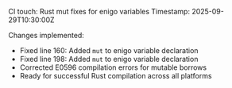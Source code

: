 CI touch: Rust mut fixes for enigo variables
Timestamp: 2025-09-29T10:30:00Z

Changes implemented:
- Fixed line 160: Added `mut` to enigo variable declaration
- Fixed line 198: Added `mut` to enigo variable declaration
- Corrected E0596 compilation errors for mutable borrows
- Ready for successful Rust compilation across all platforms